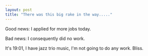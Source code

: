 ```yaml
---
layout: post
title: "There was this big rake in the way....."
---
```

Good news: I applied for more jobs today.

Bad news: I consequently did no work.

It's 19:01, I have jazz trio music, I'm not going to do any work. Bliss.

